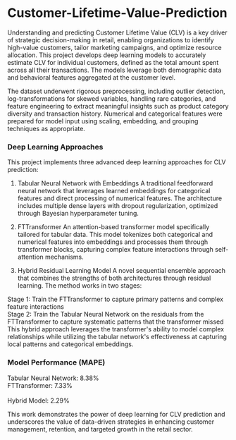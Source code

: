 # Customer-Lifetime-Value-Prediction
Understanding and predicting Customer Lifetime Value (CLV) is a key driver of strategic decision-making in retail, enabling organizations to identify high-value customers, tailor marketing campaigns, and optimize resource allocation. This project develops deep learning models to accurately estimate CLV for individual customers, defined as the total amount spent across all their transactions. The models leverage both demographic data and behavioral features aggregated at the customer level.

The dataset underwent rigorous preprocessing, including outlier detection, log-transformations for skewed variables, handling rare categories, and feature engineering to extract meaningful insights such as product category diversity and transaction history. Numerical and categorical features were prepared for model input using scaling, embedding, and grouping techniques as appropriate.

### Deep Learning Approaches
This project implements three advanced deep learning approaches for CLV prediction:

1. Tabular Neural Network with Embeddings
A traditional feedforward neural network that leverages learned embeddings for categorical features and direct processing of numerical features. The architecture includes multiple dense layers with dropout regularization, optimized through Bayesian hyperparameter tuning.

2. FTTransformer
An attention-based transformer model specifically tailored for tabular data. This model tokenizes both categorical and numerical features into embeddings and processes them through transformer blocks, capturing complex feature interactions through self-attention mechanisms.

3. Hybrid Residual Learning Model
A novel sequential ensemble approach that combines the strengths of both architectures through residual learning. The method works in two stages:

Stage 1: Train the FTTransformer to capture primary patterns and complex feature interactions<br>
Stage 2: Train the Tabular Neural Network on the residuals from the FTTransformer to capture systematic patterns that the transformer missed<br>
This hybrid approach leverages the transformer's ability to model complex relationships while utilizing the tabular network's effectiveness at capturing local patterns and categorical embeddings.

### Model Performance (MAPE)
Tabular Neural Network: 8.38%<br>
FTTransformer:	7.33%<br>	
Hybrid Model:	2.29%	

This work demonstrates the power of deep learning for CLV prediction and underscores the value of data-driven strategies in enhancing customer management, retention, and targeted growth in the retail sector.
